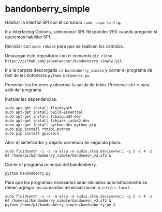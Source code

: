 # bandonberry_simple

Habiliar la interfaz SPI con el comando ``sudo raspi-config``.

Ir a Interfacing Options, seleccionar SPI.
Responder YES cuando pregunte si queremos habilitar SPI.

Reiniciar con ``sudo reboot`` para que se realicen los cambios.

Descargar este repositorio con el comando ``git clone https://github.com/jebentancour/bandonberry_simple.git``.

Ir a la carpeta descargada ``cd bandonberry_simple`` y correr el programa de test de las botoneras ``python botoneras.py``.

Presionar los botones y observar la salida de texto.
Presionar ctrl-c para salir del programa.

Instalar las dependencias.

```
sudo apt-get install fluidsynth
sudo apt-get install build-essential
sudo apt-get install libasound2-dev
sudo apt-get install libjack-jackd2-dev
sudo apt-get install python-dev python-pip
sudo pip install rtmidi-python
sudo pip install gpiozero
```
Abrir el sintetizador y dejarlo corriendo en segundo plano.

```
sudo fluidsynth -i -s -a alsa -o audio.alsa.device=hw:1 -g 3 -c 4 -z 64 /home/pi/bandonberry_simple/bandoneon_v2.sf2 &
```

Correr el programa principal del bandonberry.

```
python bandonberry.py
```

Para que los programas necesarios sean iniciados automáticamente se deben agregar los comandos de inicialización a ``/etc/rc.local``.

```
sudo fluidsynth -i -s -a alsa -o audio.alsa.device=hw:1 -g 3 -c 4 -z 64 /home/pi/bandonberry_simple/bandoneon_v2.sf2 &
python /home/pi/bandonberry_simple/bandonberry.py &
```

